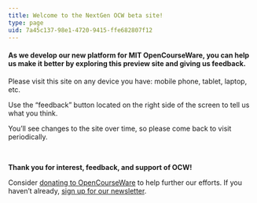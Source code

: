 ```yaml
---
title: Welcome to the NextGen OCW beta site!
type: page
uid: 7a45c137-98e1-4720-9415-ffe682807f12
---
```

#### **As we develop our new platform for MIT OpenCourseWare, you can help us make it better by exploring this preview site and giving us feedback.**

Please visit this site on any device you have: mobile phone, tablet, laptop, etc.

Use the “feedback” button located on the right side of the screen to tell us what you think.

You’ll see changes to the site over time, so please come back to visit periodically.

 

**Thank you for interest, feedback, and support of OCW!**

  
Consider [donating to OpenCourseWare](https://giving.mit.edu/give/to/ocw/?utm_source=ocw&utm_medium=nextgen&utm_campaign=20th) to help further our efforts. If you haven’t already, [sign up for our newsletter](https://ocw.mit.edu/subscribe/index.htm?utm_source=nextgenocw).